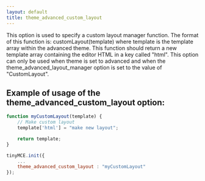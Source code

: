 ```yaml
---
layout: default
title: theme_advanced_custom_layout
---
```


This option is used to specify a custom layout manager function. The format of this function is: customLayout(template) where template is the template array within the advanced theme. This function should return a new template array containing the editor HTML in a key called "html". This option can only be used when theme is set to advanced and when the theme_advanced_layout_manager option is set to the value of "CustomLayout".

## Example of usage of the theme_advanced_custom_layout option:

```js
function myCustomLayout(template) {
	// Make custom layout
	template['html'] = "make new layout";

	return template;
}

tinyMCE.init({
	...
	theme_advanced_custom_layout : "myCustomLayout"
});
```
